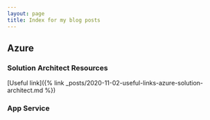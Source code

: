 ```yaml
---
layout: page
title: Index for my blog posts
---
```


## Azure

### Solution Architect Resources

[Useful link]({% link _posts/2020-11-02-useful-links-azure-solution-architect.md %})

### App Service
